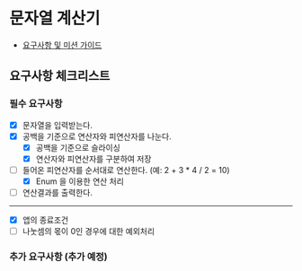 # 문자열 계산기

- [요구사항 및 미션 가이드](README_original.md)

## 요구사항 체크리스트

### 필수 요구사항
- [x] 문자열을 입력받는다.
- [x] 공백을 기준으로 연산자와 피연산자를 나눈다.
  - [x] 공백을 기준으로 슬라이싱
  - [x] 연산자와 피연산자를 구분하여 저장
- [ ] 들어온 피연산자를 순서대로 연산한다. (예: 2 + 3 * 4 / 2 = 10)
  - [x] Enum 을 이용한 연산 처리  
- [ ] 연산결과를 출력한다. 
---
- [x] 앱의 종료조건 
- [ ] 나눗셈의 몫이 0인 경우에 대한 예외처리

### 추가 요구사항 (추가 예정)



